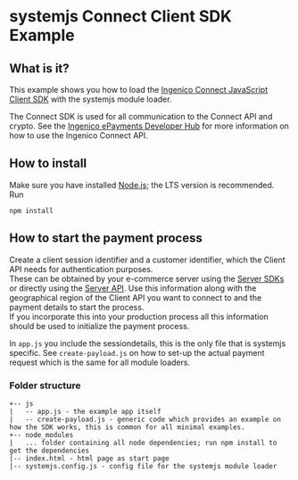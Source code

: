 # systemjs Connect Client SDK Example

## What is it?

This example shows you how to load the [Ingenico Connect JavaScript Client SDK](https://github.com/Ingenico-ePayments/connect-sdk-client-js) with the systemjs module loader.

The Connect SDK is used for all communication to the Connect API and crypto. See the [Ingenico ePayments Developer Hub](https://epayments.developer-ingenico.com/documentation/sdk/mobile/javascript/) for more information on how to use the Ingenico Connect API.

## How to install

Make sure you have installed [Node.js](https://nodejs.org/en/); the LTS version is recommended. Run

    npm install

## How to start the payment process

Create a client session identifier and a customer identifier, which the Client API needs for authentication purposes.  
These can be obtained by your e-commerce server using the [Server SDKs](https://epayments.developer-ingenico.com/documentation/sdk/server/) or directly using the [Server API](https://epayments-api.developer-ingenico.com/s2sapi/v1/). Use this information along with the geographical region of the Client API you want to connect to and the payment details to start the process.  
If you incorporate this into your production process all this information should be used to initialize the payment process.

In `app.js` you include the sessiondetails, this is the only file that is systemjs specific. See `create-payload.js` on how to set-up the actual payment request which is the same for all module loaders.

### Folder structure

```
+-- js
|   -- app.js - the example app itself
|   -- create-payload.js - generic code which provides an example on how the SDK works, this is common for all minimal examples.
+-- node_modules
|   ... folder containing all node dependencies; run npm install to get the dependencies
|-- index.html - html page as start page
|-- systemjs.config.js - config file for the systemjs module loader
```
